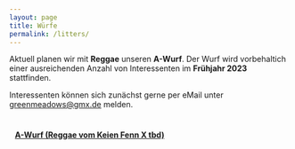 ```yaml
---
layout: page
title: Würfe
permalink: /litters/
---
```



Aktuell planen wir mit **Reggae** unseren **A-Wurf**. Der Wurf wird vorbehaltich einer ausreichenden Anzahl von Interessenten im **Frühjahr 2023** stattfinden.

Interessenten können sich zunächst gerne per eMail unter <a href="mailto:greenmeadows@gmx.de">greenmeadows@gmx.de</a> melden.

<div style="float:left; margin: 10px;">
 <p><strong><a href="a-wurf">A-Wurf (Reggae vom Keien Fenn X tbd)</a></strong></p>
</div>
